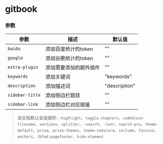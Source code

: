 # gitbook

### 参数

|参数|描述|默认值|
|---|---|---|
| `baidu` | 添加百度统计的token | "" |
| `google` | 添加谷歌统计的token | "" |
| `extra-plugin` | 添加需要添加的额外插件 | "" |
| `keywords` | 添加关键词 | "keywords" |
| `description` | 添加描述词 | "description" |
| `sidebar-title` | 添加侧边栏题目 | "" |
| `sidebar-link` | 添加侧边栏对应链接 | "" |

> 该文档默认安装插件: `-highlight`、`toggle-chapters`、`codeblock-filename`、`sectionx`、`splitter`、`-search`、`-lunr`、`search-pro`、`theme-default`、`prism`、`prism-themes`、`theme-comscore`、`include`、`favicon`、`anchors`、`tbfed-pagefooter`、`hide-element`
